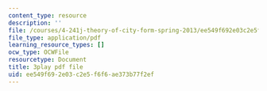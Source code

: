 ```yaml
---
content_type: resource
description: ''
file: /courses/4-241j-theory-of-city-form-spring-2013/ee549f692e03c2e5f6f6ae373b77f2ef_M4VQypB3o90.pdf
file_type: application/pdf
learning_resource_types: []
ocw_type: OCWFile
resourcetype: Document
title: 3play pdf file
uid: ee549f69-2e03-c2e5-f6f6-ae373b77f2ef
---
```

